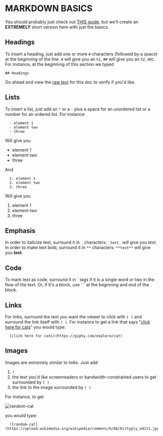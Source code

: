 # MARKDOWN BASICS

You should probably just check out [THIS guide](https://github.com/adam-p/markdown-here/wiki/Markdown-Cheatsheet#emphasis), but we'll create an **EXTREMELY** short version here with just the basics.

## Headings
To insert a heading, just add one or more `#` characters (followed by a space) at the beginning of the line. `#` will give you an `h1`, `##` will give you an `h2`, etc. For instance, at the beginning of this section we typed
```
## Headings
```
Go ahead and view the [raw text](https://raw.githubusercontent.com/learninglab-dev/ll-docs/master/workflow/instructions/markdown_basics.md) for this doc to verify if you'd like.

## Lists
To insert a list, just add an `*` or a `-` plus a space for an unordered list or a number for an ordered list.  For instance:
```
  - element 1
  - element two
  - three
```
Will give you

- element 1
- element two
- three  

And  
```
  1. element 1
  2. element two
  3. three
```

Will give you

1. element 1
2. element two  
3. three  

## Emphasis

In order to italicize text, surround it in `_` characters: `_text_` will give you _text_.
In order to make text bold, surround it in `**` characters: `**text**` will give you **text**.

## Code

To mark text as code, surround it in \` tags if it is a single word or two in the flow of the text. Or, if it's a block, use \`\`\` at the beginning and end of the block.

## Links

For links, surround the text you want the viewer to click with `[ ]` and surround the link itself with `( )`.  For instance to get a link that says "[click here for cats](https://giphy.com/explore/cat)" you would type:
```
  [click here for cats](https://giphy.com/explore/cat)
```

## Images

Images are extremely similar to links.  Just add
1. `!`
2. the text you'd like screenreaders or bandwidth-constrained users to get surrounded by `[ ]`
3. the link to the image surrounded by `( )`

For instance, to get

 ![random-cat](https://upload.wikimedia.org/wikipedia/commons/b/bb/Kittyply_edit1.jpg)
 
  you would type:
```
  ![random-cat](https://upload.wikimedia.org/wikipedia/commons/b/bb/Kittyply_edit1.jpg)
```
